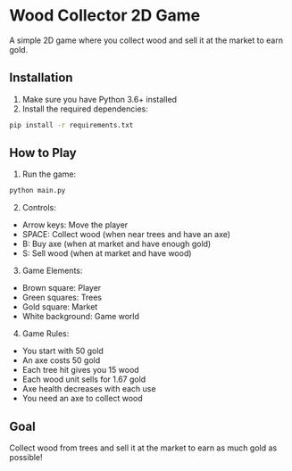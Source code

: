 # Wood Collector 2D Game

A simple 2D game where you collect wood and sell it at the market to earn gold.

## Installation

1. Make sure you have Python 3.6+ installed
2. Install the required dependencies:
```bash
pip install -r requirements.txt
```

## How to Play

1. Run the game:
```bash
python main.py
```

2. Controls:
- Arrow keys: Move the player
- SPACE: Collect wood (when near trees and have an axe)
- B: Buy axe (when at market and have enough gold)
- S: Sell wood (when at market and have wood)

3. Game Elements:
- Brown square: Player
- Green squares: Trees
- Gold square: Market
- White background: Game world

4. Game Rules:
- You start with 50 gold
- An axe costs 50 gold
- Each tree hit gives you 15 wood
- Each wood unit sells for 1.67 gold
- Axe health decreases with each use
- You need an axe to collect wood

## Goal
Collect wood from trees and sell it at the market to earn as much gold as possible! 